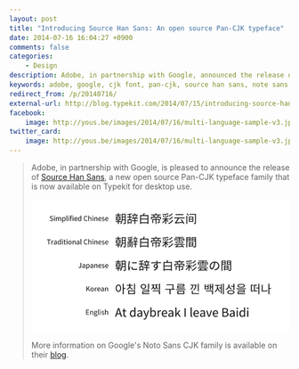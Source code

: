 ```yaml
---
layout: post
title: "Introducing Source Han Sans: An open source Pan-CJK typeface"
date: 2014-07-16 16:04:27 +0900
comments: false
categories:
    - Design
description: Adobe, in partnership with Google, announced the release of Source Han Sans, a new open source Pan-CJK typeface family.
keywords: adobe, google, cjk font, pan-cjk, source han sans, note sans
redirect_from: /p/20140716/
external-url: http://blog.typekit.com/2014/07/15/introducing-source-han-sans/
facebook:
    image: http://yous.be/images/2014/07/16/multi-language-sample-v3.jpg
twitter_card:
    image: http://yous.be/images/2014/07/16/multi-language-sample-v3.jpg
---
```


> Adobe, in partnership with Google, is pleased to announce the release of [Source Han Sans](http://adobe.ly/TkSHS), a new open source Pan-CJK typeface family that is now available on Typekit for desktop use.
>
> ![Multi-language sample](/images/2014/07/16/multi-language-sample-v3.jpg "Multi-language sample")
>
> More information on Google's Noto Sans CJK family is available on their [blog](http://goo.gl/yhFcim).
